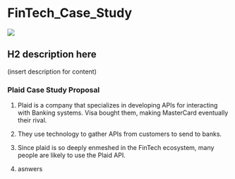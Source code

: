 # FinTech_Case_Study

![](https://res-1.cloudinary.com/crunchbase-production/image/upload/c_lpad,h_256,w_256,f_auto,q_auto:eco/llejr6xy9dqii0s12erg)

## H2 description here

(insert description for content)

### Plaid Case Study Proposal

1. Plaid is a company that specializes in developing APIs for interacting with Banking systems. Visa bought them, making MasterCard eventually their rival. 

2. They use technology to gather APIs from customers to send to banks. 

3. Since plaid is so deeply enmeshed in the FinTech ecosystem, many people are likely to use the Plaid API. 

4. asnwers
